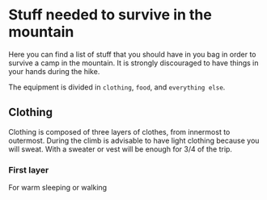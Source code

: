 # Stuff needed to survive in the mountain

Here you can find a list of stuff that you should have in you bag in order to survive a camp in the mountain. It is strongly discouraged to have things in your hands during the hike.

The equipment is divided in `clothing`, `food`, and `everything else`.

## Clothing

Clothing is composed of three layers of clothes, from innermost to outermost. During the climb is advisable to have light clothing because you will sweat. With a sweater or vest will be enough for 3/4 of the trip.

### First layer

For warm sleeping or walking
